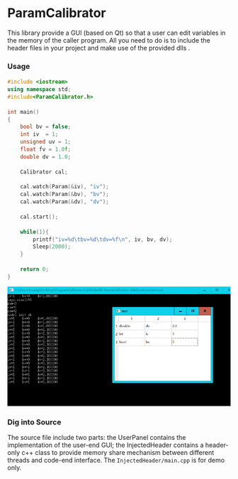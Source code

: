 # ParamCalibrator

This library provide a GUI (based on Qt) so that a user can edit variables in the memory of the caller program. All you need to do is to include the header files in your project and make use of the provided dlls .

### Usage

```c++
#include <iostream>
using namespace std;
#include<ParamCalibrator.h>

int main()
{
    bool bv = false;
    int iv  = 1;
    unsigned uv = 1;
    float fv = 1.0f;
    double dv = 1.0;

    Calibrator cal;

    cal.watch(Param(&iv), "iv");
    cal.watch(Param(&bv), "bv");
    cal.watch(Param(&dv), "dv");

    cal.start();

    while(1){
        printf("iv=%d\tbv=%d\tdv=%f\n", iv, bv, dv);
        Sleep(2000);
    }

    return 0;
}

```



![demo_snipaste](Snipaste.png)



### Dig into Source

The source file include two parts: the UserPanel contains the implementation of the user-end GUI; the InjectedHeader contains a header-only c++ class to provide memory share mechanism between different threads and code-end interface. The `InjectedHeader/main.cpp` is for demo only.

